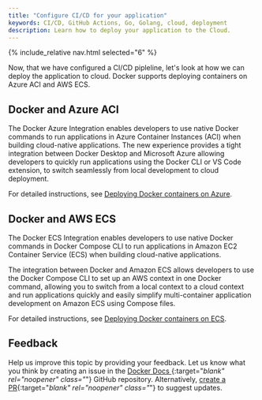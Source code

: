 ```yaml
---
title: "Configure CI/CD for your application"
keywords: CI/CD, GitHub Actions, Go, Golang, cloud, deployment
description: Learn how to deploy your application to the Cloud.
---
```


{% include_relative nav.html selected="6" %}

Now, that we have configured a CI/CD pipleline, let's look at how we can deploy the application to cloud. Docker supports deploying containers on Azure ACI and AWS ECS.

## Docker and Azure ACI

The Docker Azure Integration enables developers to use native Docker commands to run applications in Azure Container Instances (ACI) when building cloud-native applications. The new experience provides a tight integration between Docker Desktop and Microsoft Azure allowing developers to quickly run applications using the Docker CLI or VS Code extension, to switch seamlessly from local development to cloud deployment.

For detailed instructions, see [Deploying Docker containers on Azure](/cloud/aci-integration/).

## Docker and AWS ECS

The Docker ECS Integration enables developers to use native Docker commands in Docker Compose CLI to run applications in Amazon EC2 Container Service (ECS) when building cloud-native applications.

The integration between Docker and Amazon ECS allows developers to use the Docker Compose CLI to set up an AWS context in one Docker command, allowing you to switch from a local context to a cloud context and run applications quickly and easily simplify multi-container application development on Amazon ECS using Compose files.

For detailed instructions, see [Deploying Docker containers on ECS](../../cloud/ecs-integration.md).

## Feedback

Help us improve this topic by providing your feedback. Let us know what you think by creating an issue in the [Docker Docs ](https://github.com/docker/docker.github.io/issues/new?title=[Golang%20docs%20feedback]){:target="_blank" rel="noopener" class="_"} GitHub repository. Alternatively, [create a PR](https://github.com/docker/docker.github.io/pulls){:target="_blank" rel="noopener" class="_"} to suggest updates.

<br />
